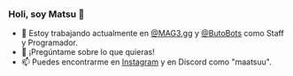### Holi, soy Matsu 👋


- 🔭 Estoy trabajando actualmente en [@MAG3.gg](https://instagram.com/mag3.gg) y [@ButoBots](https://github.com/ButoBots) como Staff y Programador.
- 💬 ¡Pregúntame sobre lo que quieras!
- 📫 Puedes encontrarme en [Instagram](https://instagram.com/maty.js) y en Discord como "maatsuu".
